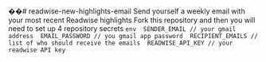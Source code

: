 ��#   r e a d w i s e - n e w - h i g h l i g h t s - e m a i l 
 
 
 
 S e n d   y o u r s e l f   a   w e e k l y   e m a i l   w i t h   y o u r   m o s t   r e c e n t   R e a d w i s e   h i g h l i g h t s 
 
 
 
 F o r k   t h i s   r e p o s i t o r y   a n d   t h e n   y o u   w i l l   n e e d   t o   s e t   u p   4   r e p o s i t o r y   s e c r e t s 
 
 
 
 ` ` ` e n v 
 
 S E N D E R _ E M A I L   / /   y o u r   g m a i l   a d d r e s s 
 
 E M A I L _ P A S S W O R D   / /   y o u   g m a i l   a p p   p a s s w o r d 
 
 R E C I P I E N T _ E M A I L S   / /   l i s t   o f   w h o   s h o u l d   r e c e i v e   t h e   e m a i l s 
 
 R E A D W I S E _ A P I _ K E Y   / /   y o u r   r e a d w i s e   A P I   k e y 
 
 ` ` ` 
 
 

